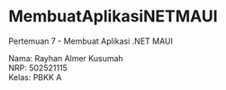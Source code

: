 # MembuatAplikasiNETMAUI

Pertemuan 7 - Membuat Aplikasi .NET MAUI

Nama: Rayhan Almer Kusumah  
NRP: 502521115  
Kelas: PBKK A
